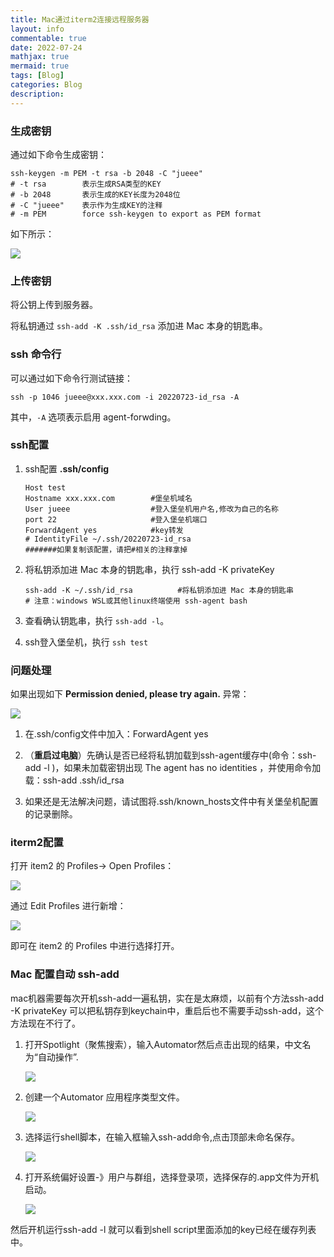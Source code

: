 ```yaml
---
title: Mac通过iterm2连接远程服务器
layout: info
commentable: true
date: 2022-07-24
mathjax: true
mermaid: true
tags: [Blog]
categories: Blog
description:
---
```


### 生成密钥

通过如下命令生成密钥：

```
ssh-keygen -m PEM -t rsa -b 2048 -C "jueee"
# -t rsa        表示生成RSA类型的KEY
# -b 2048       表示生成的KEY长度为2048位
# -C "jueee"    表示作为生成KEY的注释
# -m PEM        force ssh-keygen to export as PEM format 
```

如下所示：

![](/images/2022/07/2022-07-23-20-01-47-image.png)

### 上传密钥

将公钥上传到服务器。

将私钥通过 `ssh-add -K .ssh/id_rsa` 添加进 Mac 本身的钥匙串。

### ssh 命令行

可以通过如下命令行测试链接：

```
ssh -p 1046 jueee@xxx.xxx.com -i 20220723-id_rsa -A
```

其中，`-A` 选项表示启用 agent-forwding。 

### ssh配置

1. ssh配置
   **.ssh/config**
   
   ```
   Host test
   Hostname xxx.xxx.com        #堡垒机域名  
   User jueee                  #登入堡垒机用户名,修改为自己的名称
   port 22                     #登入堡垒机端口
   ForwardAgent yes            #key转发
   # IdentityFile ~/.ssh/20220723-id_rsa
   #######如果复制该配置，请把#相关的注释拿掉
   ```

2. 将私钥添加进 Mac 本身的钥匙串，执行 ssh-add -K privateKey
   
   ```
   ssh-add -K ~/.ssh/id_rsa          #将私钥添加进 Mac 本身的钥匙串
   # 注意：windows WSL或其他linux终端使用 ssh-agent bash
   ```

3. 查看确认钥匙串，执行 `ssh-add -l`。

4. ssh登入堡垒机，执行 `ssh test`

### 问题处理

如果出现如下 **Permission denied, please try again.** 异常：

![](/images/2022/07/2022-07-23-19-16-49-image.png)

1. 在.ssh/config文件中加入：ForwardAgent yes

2. （**重启过电脑**）先确认是否已经将私钥加载到ssh-agent缓存中(命令：ssh-add -l )，如果未加载密钥出现 The agent has no identities ，并使用命令加载：ssh-add .ssh/id_rsa

3. 如果还是无法解决问题，请试图将.ssh/known_hosts文件中有关堡垒机配置的记录删除。

### iterm2配置

打开 item2 的 Profiles-> Open Profiles：

![](/images/2022/07/2022-07-23-19-44-03-image.png)

通过 Edit Profiles 进行新增：

![](/images/2022/07/2022-07-23-19-46-10-image.png)

即可在 item2 的 Profiles 中进行选择打开。

### Mac 配置自动 ssh-add

mac机器需要每次开机ssh-add一遍私钥，实在是太麻烦，以前有个方法ssh-add -K privateKey 可以把私钥存到keychain中，重启后也不需要手动ssh-add，这个方法现在不行了。

1. 打开Spotlight（聚焦搜索），输入Automator然后点击出现的结果，中文名为“自动操作”.
   
   ![](/images/2022/07/2022-07-23-21-01-39-image.png)

2. 创建一个Automator 应用程序类型文件。
   
   ![](/images/2022/07/2022-07-23-21-02-40-image.png)

3. 选择运行shell脚本，在输入框输入ssh-add命令,点击顶部未命名保存。
   
   ![](/images/2022/07/2022-07-23-21-08-09-image.png)

4. 打开系统偏好设置-》用户与群组，选择登录项，选择保存的.app文件为开机启动。
   
   ![](/images/2022/07/2022-07-23-21-11-29-image.png)

然后开机运行ssh-add -l 就可以看到shell script里面添加的key已经在缓存列表中。
